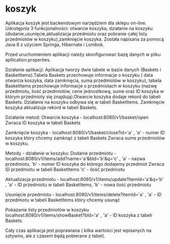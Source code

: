 # koszyk

Aplikacja koszyk jest backendowym narzędziem dla sklepu on-line. Udostępnia 3 funkcjonalności: otwarcie koszyka,
działanie na koszyku (dodanie,usunięcie,aktualizacja przedmiotu oraz pobranie całej listy przedmiotów w koszyku),zamknięcie koszyka. 
Została napisana za pomocą Java 8 z użyciem Springa, Hibernate i Lombok.

Przed uruchomieniem aplikacji należy skonfigurować bazę danych w pliku apllication.properties.

Działanie aplikacji: 
Aplikacja tworzy dwie tabele w bazie danych (Baskets i BasketItems).Tabela Baskets przechowuje informacje o koszyku ( data otwarcia koszyka,
data zamknięcia, suma przedmiotów w koszyku), tabela BasketItems przechowuje informacje o przedmiotach w koszyku (nazwę przedmiotu,
ilość przedmiotów, cene jednostkową, sume oraz ID koszyka w którym przedmioty się znajdują).Otwarcie koszyka dodaje rekord do tabeli Baskets.
Działanie na koszyku odbywa się w tabeli BasketItems. Zamknięcie koszyka aktualizuje rekord w tabeli Baskets.

Działanie metod:
Otwarcie koszyka - localhost:8080/v1/basket/open
Zwraca ID koszyka w tabeli Baskets

Zamknięcie koszyka - localhost:8080/v1/basket/close?id='a'  ,  'a' - numer ID koszyka który chcemy zamknąć z tabeli Baskets
Zwraca sume przedmiotów w koszyku.

Metody - działanie w koszyku:
Dodanie przedmiotu - localhost:8080/v1/items/add?name='a'&bId='b'&q='c'   , 'a' - nazwa przedmiotu, 'b' - numer ID koszyka do którego dodajemy przedmiot
Zwraca ID przedmiotu w tabeli BasketItems                                   'c' - ilość przedmiotu

Aktualizacja przedmiotu - localhost:8080/v1/items/update?itemId='a'&q='b' , 'a' - ID przedmiotu w tabeli BasketItems, 'b' - nowa ilość przedmiotu

Usunięcie przedmiotu - localhost:8080/v1/items/delete?itemId='a'          , 'a' - ID przedmiotu w tabeli BasketItems który chcemy usunąć

Pokazanie listy przedmiotów w koszyku 
localhost:8080/v1/items/showBasket?bId='a'       , 'a' - ID koszyka z tabeli Baskets 

Cały czas aplikacja jest poprawiana ( kilka wartości jest wpisanych na sztywno, ale z czasem będą pobierane z tabel). 


